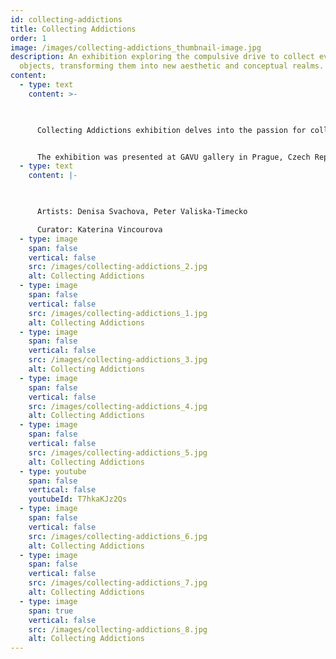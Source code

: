 ```yaml
---
id: collecting-addictions
title: Collecting Addictions
order: 1
image: /images/collecting-addictions_thumbnail-image.jpg
description: An exhibition exploring the compulsive drive to collect everyday
  objects, transforming them into new aesthetic and conceptual realms.
content:
  - type: text
    content: >-
      


      Collecting Addictions exhibition delves into the passion for collecting and the irresistible need to accumulate and archive common, often unnecessary items. Denisa Svachova uses ready-made techniques to elevate found objects into artifacts of artistic value, recycling and recontextualizing mundane items. Her focus lies on artifacts from the pharmaceutical and tobacco industries, highlighting the massive profits these sectors generate within global consumer chains. Svachova’s work contrasts with Peter Valiska-Timečko’s conceptually driven critique of the pharmaceutical industry, where he exposes aggressive marketing tactics and the corruption of scientific integrity. Together, they offer distinct yet complementary artistic languages, unified by the theme of “collecting as a dependency”.


      The exhibition was presented at GAVU gallery in Prague, Czech Republic in 2013.
  - type: text
    content: |-
      


      Artists: Denisa Svachova, Peter Valiska-Timecko

      Curator: Katerina Vincourova
  - type: image
    span: false
    vertical: false
    src: /images/collecting-addictions_2.jpg
    alt: Collecting Addictions
  - type: image
    span: false
    vertical: false
    src: /images/collecting-addictions_1.jpg
    alt: Collecting Addictions
  - type: image
    span: false
    vertical: false
    src: /images/collecting-addictions_3.jpg
    alt: Collecting Addictions
  - type: image
    span: false
    vertical: false
    src: /images/collecting-addictions_4.jpg
    alt: Collecting Addictions
  - type: image
    span: false
    vertical: false
    src: /images/collecting-addictions_5.jpg
    alt: Collecting Addictions
  - type: youtube
    span: false
    vertical: false
    youtubeId: T7hkaKJz2Qs
  - type: image
    span: false
    vertical: false
    src: /images/collecting-addictions_6.jpg
    alt: Collecting Addictions
  - type: image
    span: false
    vertical: false
    src: /images/collecting-addictions_7.jpg
    alt: Collecting Addictions
  - type: image
    span: true
    vertical: false
    src: /images/collecting-addictions_8.jpg
    alt: Collecting Addictions
---
```

